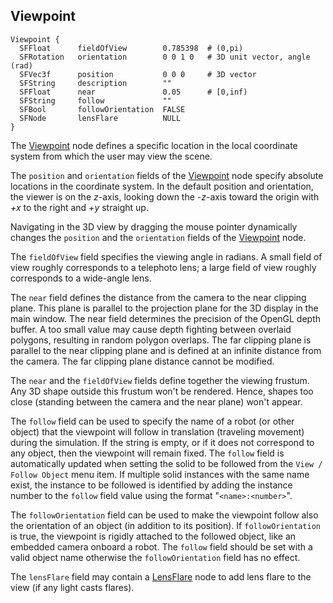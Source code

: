 ## Viewpoint

```
Viewpoint {
  SFFloat      fieldOfView        0.785398  # (0,pi)
  SFRotation   orientation        0 0 1 0   # 3D unit vector, angle (rad)
  SFVec3f      position           0 0 0     # 3D vector
  SFString     description        ""
  SFFloat      near               0.05      # [0,inf)
  SFString     follow             ""
  SFBool       followOrientation  FALSE
  SFNode       lensFlare          NULL
}
```

The [Viewpoint](#viewpoint) node defines a specific location in the local
coordinate system from which the user may view the scene.

The `position` and `orientation` fields of the [Viewpoint](#viewpoint) node
specify absolute locations in the coordinate system. In the default position and
orientation, the viewer is on the *z*-axis, looking down the *-z*-axis toward
the origin with *+x* to the right and *+y* straight up.

Navigating in the 3D view by dragging the mouse pointer dynamically changes the
`position` and the `orientation` fields of the [Viewpoint](#viewpoint) node.

The `fieldOfView` field specifies the viewing angle in radians. A small field of
view roughly corresponds to a telephoto lens; a large field of view roughly
corresponds to a wide-angle lens.

The `near` field defines the distance from the camera to the near clipping
plane. This plane is parallel to the projection plane for the 3D display in the
main window. The near field determines the precision of the OpenGL depth buffer.
A too small value may cause depth fighting between overlaid polygons, resulting
in random polygon overlaps. The far clipping plane is parallel to the near
clipping plane and is defined at an infinite distance from the camera. The far
clipping plane distance cannot be modified.

The `near` and the `fieldOfView` fields define together the viewing frustum. Any
3D shape outside this frustum won't be rendered. Hence, shapes too close
(standing between the camera and the near plane) won't appear.

The `follow` field can be used to specify the name of a robot (or other object)
that the viewpoint will follow in translation (traveling movement) during the simulation. If the string is
empty, or if it does not correspond to any object, then the viewpoint will
remain fixed. The `follow` field is automatically updated when setting the solid
to be followed from the `View / Follow Object` menu item. If multiple solid
instances with the same name exist, the instance to be followed is identified by
adding the instance number to the `follow` field value using the format
"`<name>:<number>`".

The `followOrientation` field can be used to make the viewpoint follow also the orientation of an object (in addition to its position). If `followOrientation` is true, the viewpoint is rigidly attached to the followed object, like an embedded camera onboard a robot. The `follow` field should be set with a valid object name otherwise the `followOrientation` field has no effect.

The `lensFlare` field may contain a [LensFlare](lensflare.md) node to add lens flare
to the view (if any light casts flares).
